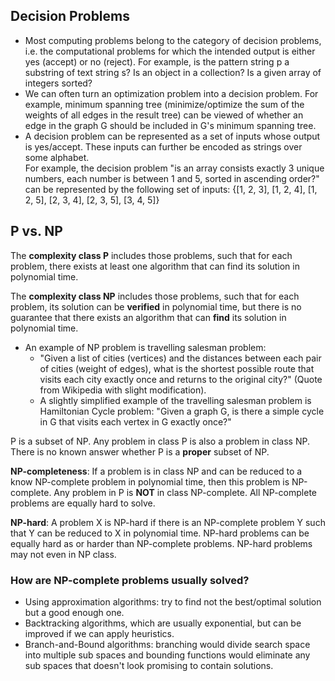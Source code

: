 ## Decision Problems
- Most computing problems belong to the category of decision problems, i.e. the computational problems for which the intended output is either yes (accept) or no (reject). For example, is the pattern string p a substring of text string s? Is an object in a collection? Is a given array of integers sorted?
- We can often turn an optimization problem into a decision problem. For example, minimum spanning tree (minimize/optimize the sum of the weights of all edges in the result tree) can be viewed of whether an edge in the graph G should be included in G's minimum spanning tree.
- A decision problem can be represented as a set of inputs whose output is yes/accept. These inputs can further be encoded as strings over some alphabet.  
    For example, the decision problem "is an array consists exactly 3 unique numbers, each number is between 1 and 5, sorted in ascending order?" can be represented by the following set of inputs: {\[1, 2, 3], \[1, 2, 4], \[1, 2, 5], \[2, 3, 4], \[2, 3, 5], \[3, 4, 5]}
## P vs. NP
The **complexity class P** includes those problems, such that for each problem, there exists at least one algorithm that can find its solution in polynomial time.

The **complexity class NP** includes those problems, such that for each problem, its solution can be **verified** in polynomial time, but there is no guarantee that there exists an algorithm that can **find** its solution in polynomial time.
* An example of NP problem is travelling salesman problem: 
	* "Given a list of cities (vertices) and the distances between each pair of cities (weight of edges), what is the shortest possible route that visits each city exactly once and returns to the original city?" (Quote from Wikipedia with slight modification).
	* A slightly simplified example of the travelling salesman problem is Hamiltonian Cycle problem: "Given a graph G, is there a simple cycle in G that visits each vertex in G exactly once?"

P is a subset of NP. Any problem in class P is also a problem in class NP. There is no known answer whether P is a **proper** subset of NP.

**NP-completeness**: If a problem is in class NP and can be reduced to a know NP-complete problem in polynomial time, then this problem is NP-complete. Any problem in P is **NOT** in class NP-complete. All NP-complete problems are equally hard to solve.

**NP-hard**: A problem X is NP-hard if there is an NP-complete problem Y such that Y can be reduced to X in polynomial time. NP-hard problems can be equally hard as or harder than NP-complete problems. NP-hard problems may not even in NP class.
### How are NP-complete problems usually solved?
- Using approximation algorithms: try to find not the best/optimal solution but a good enough one.
- Backtracking algorithms, which are usually exponential, but can be improved if we can apply heuristics.
- Branch-and-Bound algorithms: branching would divide search space into multiple sub spaces and bounding functions would eliminate any sub spaces that doesn't look promising to contain solutions.